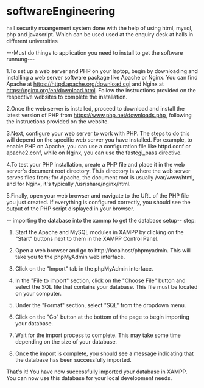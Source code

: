 # softwareEngineering
hall security maangement system done with the help of using html, mysql, php and javascript. Which can be used used at the enquiry desk at halls in different universities 

---Must do things to application you need to install to get the software runnung---

1.To set up a web server and PHP on your laptop, begin by downloading and installing a web server software package like Apache or Nginx. You can find Apache at https://httpd.apache.org/download.cgi and Nginx at https://nginx.org/en/download.html. Follow the instructions provided on the respective websites to complete the installation.

2.Once the web server is installed, proceed to download and install the latest version of PHP from https://www.php.net/downloads.php, following the instructions provided on the website.

3.Next, configure your web server to work with PHP. The steps to do this will depend on the specific web server you have installed. For example, to enable PHP on Apache, you can use a configuration file like httpd.conf or apache2.conf, while on Nginx, you can use the fastcgi_pass directive.

4.To test your PHP installation, create a PHP file and place it in the web server's document root directory. Th.is directory is where the web server serves files from; for Apache, the document root is usually /var/www/html, and for Nginx, it's typically /usr/share/nginx/html.

5.Finally, open your web browser and navigate to the URL of the PHP file you just created. If everything is configured correctly, you should see the output of the PHP script displayed in your browser.

-- importing the database into the xammp to get the database setup--
step:

1. Start the Apache and MySQL modules in XAMPP by clicking on the "Start" buttons next to them in the XAMPP Control Panel.

2. Open a web browser and go to http://localhost/phpmyadmin. This will take you to the phpMyAdmin web interface.

3. Click on the "Import" tab in the phpMyAdmin interface.

4. In the "File to import" section, click on the "Choose File" button and select the SQL file that contains your database. This file must be located on your computer.

5. Under the "Format" section, select "SQL" from the dropdown menu.

6. Click on the "Go" button at the bottom of the page to begin importing your database.

7. Wait for the import process to complete. This may take some time depending on the size of your database.

8. Once the import is complete, you should see a message indicating that the database has been successfully imported.

That's it! You have now successfully imported your database in XAMPP. You can now use this database for your local development needs.